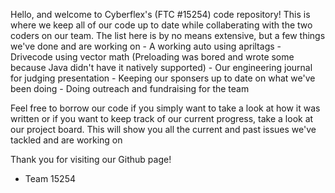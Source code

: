 Hello, and welcome to Cyberflex's (FTC #15254) code repository! This is where we keep all of our code up to date while collaberating with the two coders on our team.
The list here is by no means extensive, but a few things we've done and are working on
    - A working auto using apriltags
    - Drivecode using vector math (Preloading was bored and wrote some because Java didn't have it natively supported)
    - Our engineering journal for judging presentation
    - Keeping our sponsers up to date on what we've been doing
    - Doing outreach and fundraising for the team

Feel free to borrow our code if you simply want to take a look at how it was written or if you want to keep track of our current progress, take a look at our project board. This will show you all the current and past issues we've tackled and are working on

Thank you for visiting our Github page!

- Team 15254
